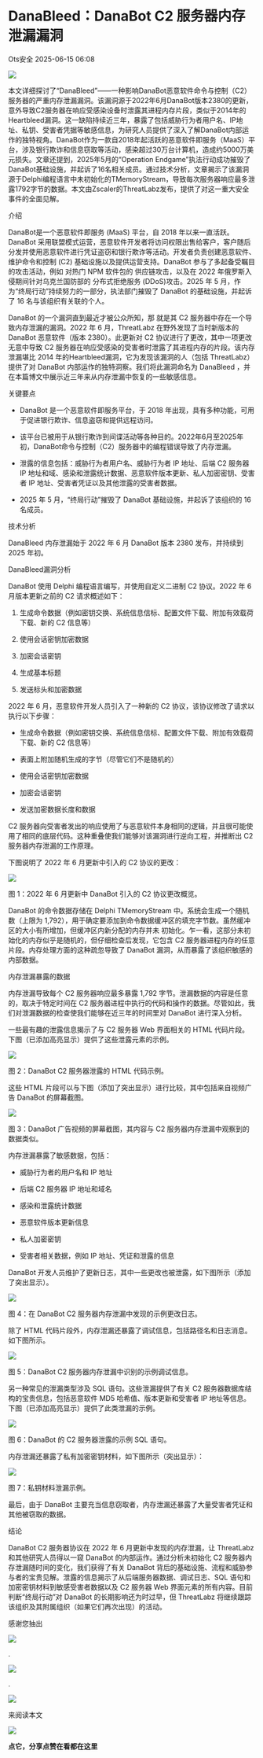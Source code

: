 #  DanaBleed：DanaBot C2 服务器内存泄漏漏洞  
 Ots安全   2025-06-15 06:08  
  
![](https://mmbiz.qpic.cn/mmbiz_gif/bL2iaicTYdZn7gtxSFZlfuCW6AdQib8Q1onbR0U2h9icP1eRO6wH0AcyJmqZ7USD0uOYncCYIH7ZEE8IicAOPxyb9IA/640?wx_fmt=gif "")  
  
本文详细探讨了“DanaBleed”——一种影响DanaBot恶意软件命令与控制（C2）服务器的严重内存泄漏漏洞。该漏洞源于2022年6月DanaBot版本2380的更新，意外导致C2服务器在响应受感染设备时泄露其进程内存片段，类似于2014年的Heartbleed漏洞。这一缺陷持续近三年，暴露了包括威胁行为者用户名、IP地址、私钥、受害者凭据等敏感信息，为研究人员提供了深入了解DanaBot内部运作的独特视角。DanaBot作为一款自2018年起活跃的恶意软件即服务（MaaS）平台，涉及银行欺诈和信息窃取等活动，感染超过30万台计算机，造成约5000万美元损失。文章还提到，2025年5月的“Operation Endgame”执法行动成功摧毁了DanaBot基础设施，并起诉了16名相关成员。通过技术分析，文章揭示了该漏洞源于Delphi编程语言中未初始化的TMemoryStream，导致每次服务器响应最多泄露1792字节的数据。本文由Zscaler的ThreatLabz发布，提供了对这一重大安全事件的全面见解。  
  
介绍  
  
DanaBot是一个恶意软件即服务 (MaaS) 平台，自 2018 年以来一直活跃。DanaBot 采用联盟模式运营，恶意软件开发者将访问权限出售给客户，客户随后分发并使用恶意软件进行凭证盗窃和银行欺诈等活动。开发者负责创建恶意软件、维护命令和控制 (C2) 基础设施以及提供运营支持。DanaBot 参与了多起备受瞩目的攻击活动，例如 对热门 NPM 软件包的 供应链攻击，以及在 2022 年俄罗斯入侵期间针对乌克兰国防部的 分布式拒绝服务 (DDoS)攻击。2025 年 5 月，作为“终局行动”持续努力的一部分，执法部门摧毁了 DanaBot 的基础设施，并起诉了 16 名与该组织有关联的个人。  
  
DanaBot 的一个漏洞直到最近才被公众所知，那 就是其 C2 服务器中存在一个导致内存泄漏的漏洞。2022 年 6 月，ThreatLabz 在野外发现了当时新版本的 DanaBot 恶意软件（版本 2380）。此更新对 C2 协议进行了更改，其中一项更改无意中导致 C2 服务器在响应受感染的受害者时泄露了其进程内存的片段。该内存泄漏堪比 2014 年的Heartbleed漏洞，它为发现该漏洞的人（包括 ThreatLabz）提供了对 DanaBot 内部运作的独特洞察。我们将此漏洞命名为 DanaBleed ，并在本篇博文中展示近三年来从内存泄漏中恢复的一些敏感信息。  
  
关键要点  
- DanaBot 是一个恶意软件即服务平台，于 2018 年出现，具有多种功能，可用于促进银行欺诈、信息盗窃和提供远程访问。  
  
- 该平台已被用于从银行欺诈到间谍活动等各种目的。2022年6月至2025年初，DanaBot命令与控制（C2）服务器中的编程错误导致了内存泄漏。  
  
- 泄露的信息包括：威胁行为者用户名、威胁行为者 IP 地址、后端 C2 服务器 IP 地址和域、感染和泄露统计数据、恶意软件版本更新、私人加密密钥、受害者 IP 地址、受害者凭证以及其他泄露的受害者数据。  
  
- 2025 年 5 月，“终局行动”摧毁了 DanaBot 基础设施，并起诉了该组织的 16 名成员。  
  
技术分析  
  
DanaBleed 内存泄漏始于 2022 年 6 月 DanaBot 版本 2380 发布，并持续到 2025 年初。  
  
DanaBleed漏洞分析  
  
DanaBot 使用 Delphi 编程语言编写，并使用自定义二进制 C2 协议。2022 年 6 月版本更新之前的 C2 请求概述如下：  
1. 生成命令数据（例如密钥交换、系统信息信标、配置文件下载、附加有效载荷下载、新的 C2 信息等）  
  
1. 使用会话密钥加密数据  
  
1. 加密会话密钥  
  
1. 生成基本标题  
  
1. 发送标头和加密数据  
  
2022 年 6 月，恶意软件开发人员引入了一种新的 C2 协议，该协议修改了请求以执行以下步骤：  
- 生成命令数据（例如密钥交换、系统信息信标、配置文件下载、附加有效载荷下载、新的 C2 信息等）  
  
- 表面上附加随机生成的字节（尽管它们不是随机的）  
  
- 使用会话密钥加密数据  
  
- 加密会话密钥  
  
- 发送加密数据长度和数据  
  
C2 服务器向受害者发出的响应使用了与恶意软件本身相同的逻辑，并且很可能使用了相同的底层代码。这种重叠使我们能够对该漏洞进行逆向工程，并推断出 C2 服务器内存泄漏的工作原理。  
  
下图说明了 2022 年 6 月更新中引入的 C2 协议的更改：  
  
![](https://mmbiz.qpic.cn/sz_mmbiz_jpg/rWGOWg48taczGMsy4yCZ2qTuE6Hvsu3n07nQibVicZvKo3kEicEdvLiaDHibd5omHAFt4icFcQdUkMvuwU5wJ12WrgHg/640?wx_fmt=webp&from=appmsg "")  
  
图 1：2022 年 6 月更新中 DanaBot 引入的 C2 协议更改概览。  
  
DanaBot 的命令数据存储在 Delphi TMemoryStream 中。系统会生成一个随机数（上限为 1,792），用于确定要添加到命令数据缓冲区的填充字节数。虽然缓冲区的大小有所增加，但缓冲区内新分配的内存并未 初始化。乍一看，这部分未初始化的内存似乎是随机的，但仔细检查后发现，它包含 C2 服务器进程内存的任意片段。内存处理方面的这种疏忽导致了 DanaBot 漏洞，从而暴露了该组织敏感的内部数据。  
  
内存泄漏暴露的数据  
  
内存泄漏导致每个 C2 服务器响应最多暴露 1,792 字节。泄漏数据的内容是任意的，取决于特定时间在 C2 服务器进程中执行的代码和操作的数据。尽管如此，我们对泄漏数据的检查使我们能够在近三年的时间里对 DanaBot 进行深入分析。  
  
一些最有趣的泄露信息揭示了与 C2 服务器 Web 界面相关的 HTML 代码片段。下图（已添加高亮显示）提供了这些泄露元素的示例。  
  
![](https://mmbiz.qpic.cn/sz_mmbiz_jpg/rWGOWg48taczGMsy4yCZ2qTuE6Hvsu3nbc2y111gpZjVx0A5LyYxnuU6ZgxiahicO0D8bIP2Od4lgHRave8BjYibw/640?wx_fmt=webp&from=appmsg "")  
  
图 2：DanaBot C2 服务器泄露的 HTML 代码示例。  
  
这些 HTML 片段可以与下图（添加了突出显示）进行比较，其中包括来自视频广告 DanaBot 的屏幕截图。  
  
![](https://mmbiz.qpic.cn/sz_mmbiz_jpg/rWGOWg48taczGMsy4yCZ2qTuE6Hvsu3nur19xriaicvNb4icTMX7AOzXU0xaQA4cQY4ojibIIluqMLoqjQmOT0T06g/640?wx_fmt=webp&from=appmsg "")  
  
图 3：DanaBot 广告视频的屏幕截图，其内容与 C2 服务器内存泄漏中观察到的数据类似。  
  
内存泄漏暴露了敏感数据，包括：   
- 威胁行为者的用户名和 IP 地址  
  
- 后端 C2 服务器 IP 地址和域名  
  
- 感染和泄露统计数据  
  
- 恶意软件版本更新信息  
  
- 私人加密密钥  
  
- 受害者相关数据，例如 IP 地址、凭证和泄露的信息  
  
DanaBot 开发人员维护了更新日志，其中一些更改也被泄露，如下图所示（添加了突出显示）。  
  
![](https://mmbiz.qpic.cn/sz_mmbiz_jpg/rWGOWg48taczGMsy4yCZ2qTuE6Hvsu3nQyy2sadZicxWqia1icz7sEoggaYhEicUrdVEA67PV4Iaywjo5YfpDYcHGA/640?wx_fmt=webp&from=appmsg "")  
  
图 4：在 DanaBot C2 服务器内存泄漏中发现的示例更改日志。  
  
除了 HTML 代码片段外，内存泄漏还暴露了调试信息，包括路径名和日志消息。如下图所示。  
  
![](https://mmbiz.qpic.cn/sz_mmbiz_jpg/rWGOWg48taczGMsy4yCZ2qTuE6Hvsu3nDickTqr7icV8WGGkdFR5cZTKiaZdc7BYz2dtQLahFfRKELEDh2fTuTmDQ/640?wx_fmt=webp&from=appmsg "")  
  
图 5：DanaBot C2 服务器内存泄漏中识别的示例调试信息。  
  
另一种常见的泄漏类型涉及 SQL 语句。这些泄漏提供了有关 C2 服务器数据库结构的宝贵信息，包括恶意软件 MD5 哈希值、版本更新和受害者 IP 地址等信息。下图（已添加高亮显示）提供了此类泄漏的示例。  
  
![](https://mmbiz.qpic.cn/sz_mmbiz_jpg/rWGOWg48taczGMsy4yCZ2qTuE6Hvsu3nqLDjZg0jOkrBhXfycyexEeQeel778xpP0zOBibqbIibtXMQYPdmGgpGg/640?wx_fmt=webp&from=appmsg "")  
  
图 6：DanaBot 的 C2 服务器泄露的示例 SQL 语句。  
  
内存泄漏还暴露了私有加密密钥材料，如下图所示（突出显示）：  
  
![](https://mmbiz.qpic.cn/sz_mmbiz_jpg/rWGOWg48taczGMsy4yCZ2qTuE6Hvsu3nvHFSsLXLv3jqGnrJp81IMx5rYt1lMicyMr7HEUicLGWM9hrpgvqVcxPg/640?wx_fmt=webp&from=appmsg "")  
  
图 7：私钥材料泄漏示例。  
  
最后，由于 DanaBot 主要充当信息窃取者，内存泄漏还暴露了大量受害者凭证和其他被窃取的数据。  
  
结论  
  
DanaBot C2 服务器协议在 2022 年 6 月更新中发现的内存泄漏，让 ThreatLabz 和其他研究人员得以一窥 DanaBot 的内部运作。通过分析未初始化 C2 服务器内存泄漏随时间的变化，我们获得了有关 DanaBot 背后的基础设施、流程和威胁参与者的宝贵见解。泄露的信息揭示了从后端服务器数据、调试日志、SQL 语句和加密密钥材料到敏感受害者数据以及 C2 服务器 Web 界面元素的所有内容。目前判断“终局行动”对 DanaBot 的长期影响还为时过早，但 ThreatLabz 将继续跟踪该组织及其附属组织（如果它们再次出现）的活动。  
  
  
  
感谢您抽出  
  
![](https://mmbiz.qpic.cn/mmbiz_gif/Ljib4So7yuWgdSBqOibtgiaYWjL4pkRXwycNnFvFYVgXoExRy0gqCkqvrAghf8KPXnwQaYq77HMsjcVka7kPcBDQw/640?wx_fmt=gif "")  
  
.  
  
![](https://mmbiz.qpic.cn/mmbiz_gif/Ljib4So7yuWgdSBqOibtgiaYWjL4pkRXwycd5KMTutPwNWA97H5MPISWXLTXp0ibK5LXCBAXX388gY0ibXhWOxoEKBA/640?wx_fmt=gif "")  
  
.  
  
![](https://mmbiz.qpic.cn/mmbiz_gif/Ljib4So7yuWgdSBqOibtgiaYWjL4pkRXwycU99fZEhvngeeAhFOvhTibttSplYbBpeeLZGgZt41El4icmrBibojkvLNw/640?wx_fmt=gif "")  
  
来阅读本文  
  
![](https://mmbiz.qpic.cn/mmbiz_gif/Ljib4So7yuWge7Mibiad1tV0iaF8zSD5gzicbxDmfZCEL7vuOevN97CwUoUM5MLeKWibWlibSMwbpJ28lVg1yj1rQflyQ/640?wx_fmt=gif "")  
  
**点它，分享点赞在看都在这里**  
  
